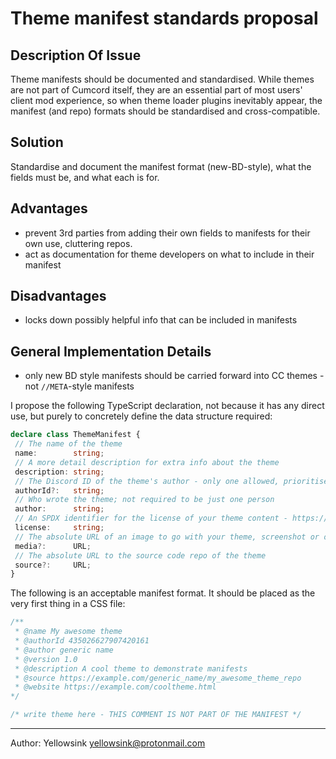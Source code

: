 # Theme manifest standards proposal

## Description Of Issue
Theme manifests should be documented and standardised. While themes are not part of Cumcord itself,
they are an essential part of most users' client mod experience,
so when theme loader plugins inevitably appear, the manifest (and repo) formats should be standardised and cross-compatible.

## Solution
Standardise and document the manifest format (new-BD-style), what the fields must be, and what each is for.

## Advantages

 - prevent 3rd parties from adding their own fields to manifests for their own use, cluttering repos.
 - act as documentation for theme developers on what to include in their manifest

## Disadvantages
 - locks down possibly helpful info that can be included in manifests

## General Implementation Details
 - only new BD style manifests should be carried forward into CC themes - not `//META`-style manifests

I propose the following TypeScript declaration, not because it has any direct use,
but purely to concretely define the data structure required:
```ts
declare class ThemeManifest {
 // The name of the theme
 name:        string;
 // A more detail description for extra info about the theme
 description: string;
 // The Discord ID of the theme's author - only one allowed, prioritised over author
 authorId?:   string;
 // Who wrote the theme; not required to be just one person
 author:      string;
 // An SPDX identifier for the license of your theme content - https://spdx.org/licenses/
 license:     string;
 // The absolute URL of an image to go with your theme, screenshot or otherwise
 media?:      URL;
 // The absolute URL to the source code repo of the theme
 source?:     URL;
}
```

The following is an acceptable manifest format. It should be placed as the very first thing in a CSS file:
```css
/**
 * @name My awesome theme
 * @authorId 435026627907420161
 * @author generic name
 * @version 1.0
 * @description A cool theme to demonstrate manifests
 * @source https://example.com/generic_name/my_awesome_theme_repo
 * @website https://example.com/cooltheme.html
*/

/* write theme here - THIS COMMENT IS NOT PART OF THE MANIFEST */
```

---

Author: Yellowsink <yellowsink@protonmail.com>

